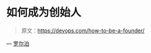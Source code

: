 # 如何成为创始人

> 原文：<https://devops.com/how-to-be-a-founder/>

— [罗尔泊](https://devops.com/author/breselman/)